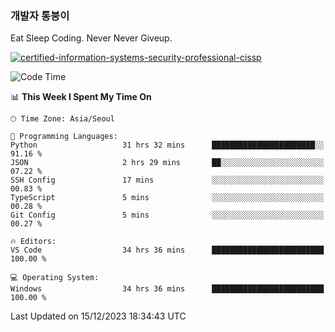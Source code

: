 ### 개발자 통붕이
Eat Sleep Coding.
Never Never Giveup.

[![certified-information-systems-security-professional-cissp](https://user-images.githubusercontent.com/44606727/157613689-acd84ec6-5f8f-4e79-89d9-a8d51f033634.png)](https://www.credly.com/badges/f394a010-85a0-450b-9136-8043af01d71c/public_url)

<!--START_SECTION:waka-->
![Code Time](http://img.shields.io/badge/Code%20Time-2%2C242%20hrs%2028%20mins-blue)

📊 **This Week I Spent My Time On** 

```text
🕑︎ Time Zone: Asia/Seoul

💬 Programming Languages: 
Python                   31 hrs 32 mins      ███████████████████████░░   91.16 % 
JSON                     2 hrs 29 mins       ██░░░░░░░░░░░░░░░░░░░░░░░   07.22 % 
SSH Config               17 mins             ░░░░░░░░░░░░░░░░░░░░░░░░░   00.83 % 
TypeScript               5 mins              ░░░░░░░░░░░░░░░░░░░░░░░░░   00.28 % 
Git Config               5 mins              ░░░░░░░░░░░░░░░░░░░░░░░░░   00.27 % 

🔥 Editors: 
VS Code                  34 hrs 36 mins      █████████████████████████   100.00 % 

💻 Operating System: 
Windows                  34 hrs 36 mins      █████████████████████████   100.00 % 
```


 Last Updated on 15/12/2023 18:34:43 UTC
<!--END_SECTION:waka-->
